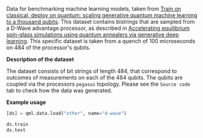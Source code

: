 Data for benchmarking machine learning models, taken from
[Train on classical, deploy on quantum: scaling generative quantum machine learning to a thousand qubits](https://arxiv.org/abs/2503.02934).
This dataset contains bistrings that are sampled from a D-Wave advantage processor, as described in 
[Accelerating equilibrium spin-glass
simulations using quantum annealers via generative deep learning](https://scipost.org/SciPostPhys.15.1.018). This specific dataset is taken from 
a quench of 100  microseconds on 484 of the processor's qubits.

**Description of the dataset**

The dataset consists of bit strings of length 484, that correspond to outcomes of measurements on each of the 484 qubits. 
The qubits are coupled via the processors `pegasus` topology. 
Please see the ``Source code`` tab to check how the data was generated.

**Example usage**

```python
[ds] = qml.data.load("other", name="d-wave")

ds.train
ds.test
```
